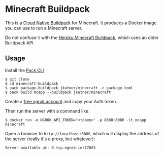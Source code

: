 # Minecraft Buildpack

This is a [Cloud Native Buildpack](https://buildpacks.io) for Minecraft. It produces a Docker image you can use to run a Minecraft server.

Do not confuse it with the [Heroku Minecraft Buildpack](https://github.com/jkutner/heroku-buildpack-minecraft/), which uses an older Buildpack API.

## Usage

Install the [Pack CLI](https://buildpacks.io/docs/tools/pack/)

```
$ git clone
$ cd minecraft-buildpack
$ pack package-buildpack jkutner/minecraft -c package.toml
$ pack build mcapp --buildpack jkutner/minecraft
```

Create a [free ngrok account](https://ngrok.com/) and copy your Auth token.

Then run the server with a command like:

```
$ docker run -e NGROK_API_TOKEN="<token>" -p 8080:8080 -it mcapp minecraft
```

Open a browser to `http://localhost:8080`, which will display the address of the server (really it's a proxy, but whatever):

```
Server available at: 0.tcp.ngrok.io:17003
```